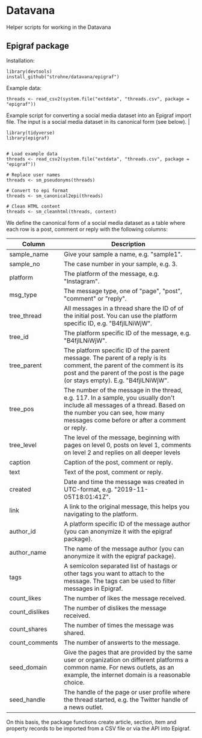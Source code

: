 # Datavana
 Helper scripts for working in the Datavana
 
 ## Epigraf package
 
Installation:

```
library(devtools)
install_github("strohne/datavana/epigraf")
```

Example data:

```
threads <- read_csv2(system.file("extdata", "threads.csv", package = "epigraf"))
```


Example script for converting a social media dataset into an Epigraf import file. 
The input is a social media dataset in its canonical form (see below).                                                                                                                                                               |


```
library(tidyverse)
library(epigraf)


# Load example data
threads <- read_csv2(system.file("extdata", "threads.csv", package = "epigraf"))

# Replace user names
threads <- sm_pseudonyms(threads)

# Convert to epi format
threads <- sm_canonical2epi(threads)

# Clean HTML content
threads <- sm_cleanhtml(threads, content)
```

We define the canonical form of a social media dataset as a table where each row is a post, comment or reply with the following columns:

| Column          | Description                                                                                                                                                                                                     |
| --------------- | --------------------------------------------------------------------------------------------------------------------------------------------------------------------------------------------------------------- |
| sample\_name    | Give your sample a name, e.g. "sample1".                                                                                                                                                                        |
| sample\_no      | The case number in your sample, e.g. 3.                                                                                                                                                                         |
| platform        | The platform of the message, e.g. "Instagram".                                                                                                                                                                  |
| msg\_type       | The message type, one of "page", "post", "comment" or "reply".                                                                                                                                                          |
| tree\_thread    | All messages in a thread share the ID of of the initial post. You can use the platform specific ID, e.g. "B4fjlLNiWjW".                                                                                         |
| tree\_id        | The platform specific ID of the message, e.g. "B4fjlLNiWjW".                                                                                                                                                    |
| tree\_parent    | The platform specific ID of the parent message. The parent of a reply is its comment, the parent of the comment is its post and the parent of the post is the page (or stays empty). E.g. "B4fjlLNiWjW".        |
| tree\_pos       | The number of the message in the thread, e.g. 117. In a sample, you usually don't include all messages of a thread. Based on the number you can see, how many messages come before or after a comment or reply. |
| tree\_level        | The level of the message, beginning with pages on level 0, posts on level 1, comments on level 2 and replies on all deeper levels |
| caption         | Caption of the post, comment or reply.                                                                                                                                                                          |
| text            | Text of the post, comment or reply.                                                                                                                                                                             |
| created         | Date and time the message was created in UTC-format, e.g. "2019-11-05T18:01:41Z".                                                                                                                               |
| link            | A link to the original message, this helps you navigating to the platform.                                                                                                                                      |
| author\_id      | A platform specific ID of the message author (you can anonymize it with the epigraf package).                                                                                                                   |
| author\_name    | The name of the message author (you can anonymize it with the epigraf package).                                                                                                                                 |
| tags            | A semicolon separated list of hastags or other tags you want to attach to the message. The tags can be used to filter messages in Epigraf.                                                                      |
| count\_likes    | The number of likes the message received.                                                                                                                                                                       |
| count\_dislikes | The number of dislikes the message received.                                                                                                                                                                    |
| count\_shares   | The number of times the message was shared.                                                                                                                                                                     |
| count\_comments | The number of answerts to the message.            
| seed\_domain    | Give the pages that are provided by the same user or organization on different platforms a common name. For news outlets, as an example, the internet domain is a reasonable choice.                            |
| seed\_handle    | The handle of the page or user profile where the thread started, e.g. the Twitter handle of a news outlet.                                                                                                      |

On this basis, the package functions create article, section, item and property records to be imported from a CSV file or via the API into Epigraf.
